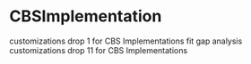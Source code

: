 # CBSImplementation
customizations drop 1 for CBS Implementations
fit gap analysis
customizations drop 11 for CBS Implementations
